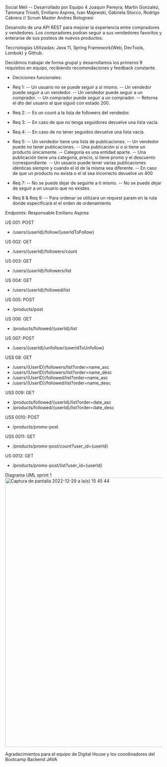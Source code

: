 Social Meli -- Desarrollado por Equipo 4
Joaquin Pereyra, Martin Gonzalez, Tammara Trivelli, Emiliano Asprea, Ivan Majewski, Gabriela Stocco, Rodrigo Cabrera // Scrum Master Andres Bolognesi

Desarrollo de una API REST para mejorar la experiencia entre compradores y vendedores.
Los compradores podran seguir a sus vendedores favoritos y enterarse de sus posteos de nuevos productos.

Teccnologias Utilizadas: Java 11, Spring Framework(Web, DevTools, Lombok) y Github.

Decidimos trabajar de forma grupal y desarrollamos los primeros 9 requisitos en equipo, recibiendo recomendaciones y feedback constante.

- Deciciones funcionales: 
- Req 1:
-- Un usuario no se puede seguir a sí mismo.
-- Un vendedor puede seguir a un vendedor.
-- Un vendedor puede seguir a un comprador.
-- Un comprador puede seguir a un comprador.
-- Retorna el dto del usuario al que siguió con estado 200.

- Req 2:
-- Es un count a la lista de followers del vendedor.

- Req 3:
-- En caso de que no tenga seguidores devuelve una lista vacía.

- Req 4:
-- En caso de no tener seguidos devuelve una lista vacía.

- Req 5:
-- Un vendedor tiene una lista de publicaciones.
-- Un vendedor puede no tener publicaciones.
-- Una publicación si o si tiene un producto únicamente.
-- Categoría es una entidad aparte.
-- Una publicación tiene una categoría, precio, si tiene promo y el descuento correspondiente.
-- Un usuario puede tener varias publicaciones idénticas siempre y cuando el id de la misma sea diferente.
-- En caso de que un producto no exista o el id sea incorrecto devuelve un 400

- Req 7:
-- No se puede dejar de seguirte a ti mismo.
-- No se puede dejar de seguir a un usuario que no existes

- Req 8 & Req 9:
-- Para ordenar se utilizara un request param en la ruta donde especificará el el orden de ordenamiento



Endpoints: Responsable Emiliano Asprea

US 001: 
POST
- /users/{userId}/follow/{userIdToFollow}

US 002: GET
- /users/{userId}/followers/count

US 003: GET
- /users/{userId}/followers/list

US 004: GET
- /users/{userId}/followed/list

US 005: POST
- /products/post

US 006: GET
- /products/followed/{userId}/list

US 007: POST
- /users/{userId}/unfollow/{userIdToUnfollow}

USS 08: GET
- /users/{UserID}/followers/list?order=name_asc
- /users/{UserID}/followers/list?order=name_desc
- /users/{UserID}/followed/list?order=name_asc
- /users/{UserID}/followed/list?order=name_desc

USS 009: GET
- /products/followed/{userId}/list?order=date_asc
- /products/followed/{userId}/list?order=date_desc

USS 0010: POST
- /products/promo-post

USS 0011: GET
- /products/promo-post/count?user_id={userId}

US 0012: GET
- /products/promo-post/list?user_id={userId}


Diagrama UML sprint 1
<img width="866" alt="Captura de pantalla 2022-12-29 a la(s) 15 45 44" src="https://user-images.githubusercontent.com/119961027/209996229-832d4c74-948f-40f8-ba4b-442d76f39a92.png">

Agradecimientos para el equipo de Digital House y los coordinadores del Bootcamp Backend JAVA
